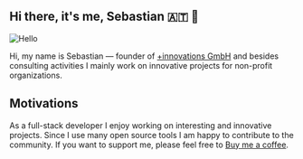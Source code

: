 ## Hi there, it's me, Sebastian  🇦🇹 👋

![Hello](https://pbs.twimg.com/profile_banners/364927734/1398369527/1500x500)

Hi, my name is Sebastian — founder of [+innovations GmbH](https://www.plus-innovations.com/) and besides consulting activities I mainly work on innovative projects for non-profit organizations.

## Motivations
As a full-stack developer I enjoy working on interesting and innovative projects. Since I use many open source tools I am happy to contribute to the community. If you want to support me, please feel free to [Buy me a coffee](https://www.buymeacoffee.com/systeminfo).
